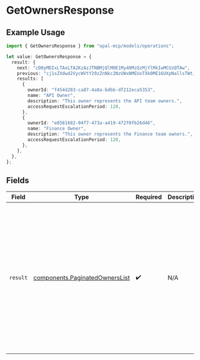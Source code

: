 # GetOwnersResponse

## Example Usage

```typescript
import { GetOwnersResponse } from "opal-mcp/models/operations";

let value: GetOwnersResponse = {
  result: {
    next: "cD0yMDIxLTAxLTA2KzAzJTNBMjQlM0E1My40MzQzMjYlMkIwMCUzQTAw",
    previous: "cj1sZXdwd2VycWVtY29zZnNkc2NzUWxNMEUxTXk0ME16UXpNallsTWtJ",
    results: [
      {
        ownerId: "f454d283-ca87-4a8a-bdbb-df212eca5353",
        name: "API Owner",
        description: "This owner represents the API team owners.",
        accessRequestEscalationPeriod: 120,
      },
      {
        ownerId: "e8581682-04f7-473a-a419-472f0fb26d46",
        name: "Finance Owner",
        description: "This owner represents the Finance team owners.",
        accessRequestEscalationPeriod: 120,
      },
    ],
  },
};
```

## Fields

| Field                                                                                                                                                                                                                                                                                                                                                                                                                                                                                                                                       | Type                                                                                                                                                                                                                                                                                                                                                                                                                                                                                                                                        | Required                                                                                                                                                                                                                                                                                                                                                                                                                                                                                                                                    | Description                                                                                                                                                                                                                                                                                                                                                                                                                                                                                                                                 | Example                                                                                                                                                                                                                                                                                                                                                                                                                                                                                                                                     |
| ------------------------------------------------------------------------------------------------------------------------------------------------------------------------------------------------------------------------------------------------------------------------------------------------------------------------------------------------------------------------------------------------------------------------------------------------------------------------------------------------------------------------------------------- | ------------------------------------------------------------------------------------------------------------------------------------------------------------------------------------------------------------------------------------------------------------------------------------------------------------------------------------------------------------------------------------------------------------------------------------------------------------------------------------------------------------------------------------------- | ------------------------------------------------------------------------------------------------------------------------------------------------------------------------------------------------------------------------------------------------------------------------------------------------------------------------------------------------------------------------------------------------------------------------------------------------------------------------------------------------------------------------------------------- | ------------------------------------------------------------------------------------------------------------------------------------------------------------------------------------------------------------------------------------------------------------------------------------------------------------------------------------------------------------------------------------------------------------------------------------------------------------------------------------------------------------------------------------------- | ------------------------------------------------------------------------------------------------------------------------------------------------------------------------------------------------------------------------------------------------------------------------------------------------------------------------------------------------------------------------------------------------------------------------------------------------------------------------------------------------------------------------------------------- |
| `result`                                                                                                                                                                                                                                                                                                                                                                                                                                                                                                                                    | [components.PaginatedOwnersList](../../models/components/paginatedownerslist.md)                                                                                                                                                                                                                                                                                                                                                                                                                                                            | :heavy_check_mark:                                                                                                                                                                                                                                                                                                                                                                                                                                                                                                                          | N/A                                                                                                                                                                                                                                                                                                                                                                                                                                                                                                                                         | {<br/>"next": "cD0yMDIxLTAxLTA2KzAzJTNBMjQlM0E1My40MzQzMjYlMkIwMCUzQTAw",<br/>"previous": "cj1sZXdwd2VycWVtY29zZnNkc2NzUWxNMEUxTXk0ME16UXpNallsTWtJ",<br/>"results": [<br/>{<br/>"owner_id": "f454d283-ca87-4a8a-bdbb-df212eca5353",<br/>"name": "API Owner",<br/>"description": "This owner represents the API team owners.",<br/>"access_request_escalation_period": 120<br/>},<br/>{<br/>"owner_id": "e8581682-04f7-473a-a419-472f0fb26d46",<br/>"name": "Finance Owner",<br/>"description": "This owner represents the Finance team owners.",<br/>"access_request_escalation_period": 120<br/>}<br/>]<br/>} |